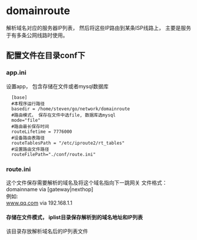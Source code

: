 # domainroute
解析域名对应的服务器IP列表， 然后将这些IP路由到某条ISP线路上， 主要是服务于有多条公网线路时使用。

## 配置文件在目录conf下
### app.ini
   设置app， 包含存储在文件或者mysql数据库

      [base]
      #本程序运行路径
      basedir = /home/steven/go/network/domainroute
      #路由模式， 保存在文件中选file, 数据库选mysql
      mode="file"
      #路由最长保存时间
      routeLifetime = 7776000
      #设备路由表路径
      routeTablesPath = "/etc/iproute2/rt_tables"
      #设置路由文件路径
      routeFilePath="./conf/route.ini"
      
### route.ini
   这个文件保存需要解析的域名及将这个域名指向下一跳网关
   文件格式：<br>
      domainname via [gateway|nexthop]<br>
      例如:<br>
           www.qq.com via 192.168.1.1

####  存储在文件模式，  iplist目录保存解析到的域名地址和IP列表
该目录存放解析域名后的IP列表文件
